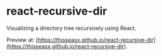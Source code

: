 # react-recursive-dir

Visualizing a directory tree recursively using React.

Preview at: [https://thisseasx.github.io/react-recursive-dir](https://thisseasx.github.io/react-recursive-dir).
